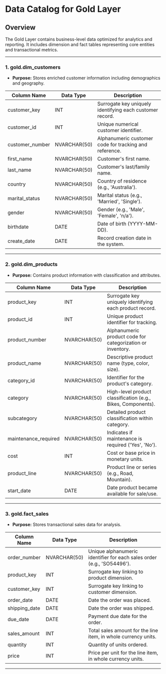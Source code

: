 
# Data Catalog for Gold Layer

## Overview

The Gold Layer contains business-level data optimized for analytics and reporting. It includes dimension and fact tables representing core entities and transactional metrics.

---

### 1. **gold.dim\_customers**

* **Purpose:** Stores enriched customer information including demographics and geography.

| Column Name      | Data Type    | Description                                              |
| ---------------- | ------------ | -------------------------------------------------------- |
| customer\_key    | INT          | Surrogate key uniquely identifying each customer record. |
| customer\_id     | INT          | Unique numerical customer identifier.                    |
| customer\_number | NVARCHAR(50) | Alphanumeric customer code for tracking and reference.   |
| first\_name      | NVARCHAR(50) | Customer's first name.                                   |
| last\_name       | NVARCHAR(50) | Customer's last/family name.                             |
| country          | NVARCHAR(50) | Country of residence (e.g., 'Australia').                |
| marital\_status  | NVARCHAR(50) | Marital status (e.g., 'Married', 'Single').              |
| gender           | NVARCHAR(50) | Gender (e.g., 'Male', 'Female', 'n/a').                  |
| birthdate        | DATE         | Date of birth (YYYY-MM-DD).                              |
| create\_date     | DATE         | Record creation date in the system.                      |

---

### 2. **gold.dim\_products**

* **Purpose:** Contains product information with classification and attributes.

| Column Name           | Data Type    | Description                                                  |
| --------------------- | ------------ | ------------------------------------------------------------ |
| product\_key          | INT          | Surrogate key uniquely identifying each product record.      |
| product\_id           | INT          | Unique product identifier for tracking.                      |
| product\_number       | NVARCHAR(50) | Alphanumeric product code for categorization or inventory.   |
| product\_name         | NVARCHAR(50) | Descriptive product name (type, color, size).                |
| category\_id          | NVARCHAR(50) | Identifier for the product's category.                       |
| category              | NVARCHAR(50) | High-level product classification (e.g., Bikes, Components). |
| subcategory           | NVARCHAR(50) | Detailed product classification within category.             |
| maintenance\_required | NVARCHAR(50) | Indicates if maintenance is required ('Yes', 'No').          |
| cost                  | INT          | Cost or base price in monetary units.                        |
| product\_line         | NVARCHAR(50) | Product line or series (e.g., Road, Mountain).               |
| start\_date           | DATE         | Date product became available for sale/use.                  |

---

### 3. **gold.fact\_sales**

* **Purpose:** Stores transactional sales data for analysis.

| Column Name    | Data Type    | Description                                                            |
| -------------- | ------------ | ---------------------------------------------------------------------- |
| order\_number  | NVARCHAR(50) | Unique alphanumeric identifier for each sales order (e.g., 'SO54496'). |
| product\_key   | INT          | Surrogate key linking to product dimension.                            |
| customer\_key  | INT          | Surrogate key linking to customer dimension.                           |
| order\_date    | DATE         | Date the order was placed.                                             |
| shipping\_date | DATE         | Date the order was shipped.                                            |
| due\_date      | DATE         | Payment due date for the order.                                        |
| sales\_amount  | INT          | Total sales amount for the line item, in whole currency units.         |
| quantity       | INT          | Quantity of units ordered.                                             |
| price          | INT          | Price per unit for the line item, in whole currency units.             |

---

